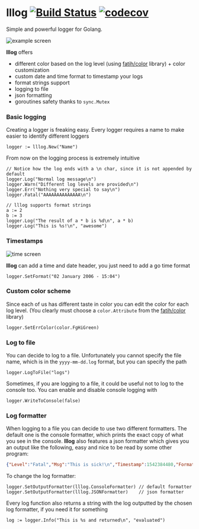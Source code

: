 # lllog [![Build Status](https://travis-ci.org/LorenzoLeonardini/lllog.svg?branch=master)](https://travis-ci.org/LorenzoLeonardini/lllog) [![codecov](https://codecov.io/gh/LorenzoLeonardini/lllog/branch/master/graph/badge.svg)](https://codecov.io/gh/LorenzoLeonardini/lllog)

Simple and powerful logger for Golang.

![example screen](https://lorenzoleonardini.altervista.org/github/lllog/screen1.png)

**lllog** offers

- different color based on the log level (using [fatih/color](https://github.com/fatih/color) library) + color customization
- custom date and time format to timestamp your logs
- format strings support
- logging to file
- json formatting
- goroutines safety thanks to `sync.Mutex`

### Basic logging

Creating a logger is freaking easy. Every logger requires a name to make easier to identify different loggers

```golang
logger := lllog.New("Name")
```

From now on the logging process is extremely intuitive

```golang
// Notice how the log ends with a \n char, since it is not appended by default
logger.Log("Normal log message\n")
logger.Warn("Different log levels are provided\n")
logger.Err("Nothing very special to say\n")
logger.Fatal("AAAAAAAAAAAAAA\n")

// lllog supports format strings
a := 2
b := 3
logger.Log("The result of a * b is %d\n", a * b)
logger.Log("This is %s!\n", "awesome")
```

### Timestamps

![time screen](https://lorenzoleonardini.altervista.org/github/lllog/screen2.png)

**lllog** can add a time and date header, you just need to add a go time format

```golang
logger.SetFormat("02 January 2006 - 15:04")
```

### Custom color scheme

Since each of us has different taste in color you can edit the color for each log level. (You clearly must choose a `color.Attribute` from the [fatih/color](https://github.com/fatih/color) library)

```golang
logger.SetErrColor(color.FgHiGreen)
```

### Log to file

You can decide to log to a file. Unfortunately you cannot specify the file name, which is in the `yyyy-mm-dd.log` format, but you can specify the path

```golang
logger.LogToFile("logs")
```

Sometimes, if you are logging to a file, it could be useful not to log to the console too. You can enable and disable console logging with

```golang
logger.WriteToConsole(false)
```

### Log formatter

When logging to a file you can decide to use two different formatters. The default one is the console formatter, which prints the exact copy of what you see in the console. **lllog** also features a json formatter which gives you an output like the following, easy and nice to be read by some other program:

```json
{"Level":"Fatal","Msg":"This is sick!\n","Timestamp":1542384480,"Format":"02 January 2006 - 15:04","Name":"File logger"}
```

To change the log formatter:

```golang
logger.SetOutputFormatter(lllog.ConsoleFormatter) // default formatter
logger.SetOutputFormatter(lllog.JSONFormatter)    // json formatter
```

Every log function also returns a string with the log outputted by the chosen log formatter, if you need it for something

```golang
log := logger.Info("This is %s and returned\n", "evaluated")
```

